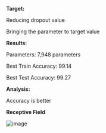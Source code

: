 **Target:**


Reducing dropout value

Bringing the parameter to target value



**Results:**


Parameters: 7,948 parameters

Best Train Accuracy: 99.14

Best Test Accuracy: 99.27


**Analysis:**


Accuracy is better



**Receptive Field**

![image](https://user-images.githubusercontent.com/52197131/213810454-f904b752-a608-49f9-8507-270f565f9487.png)
